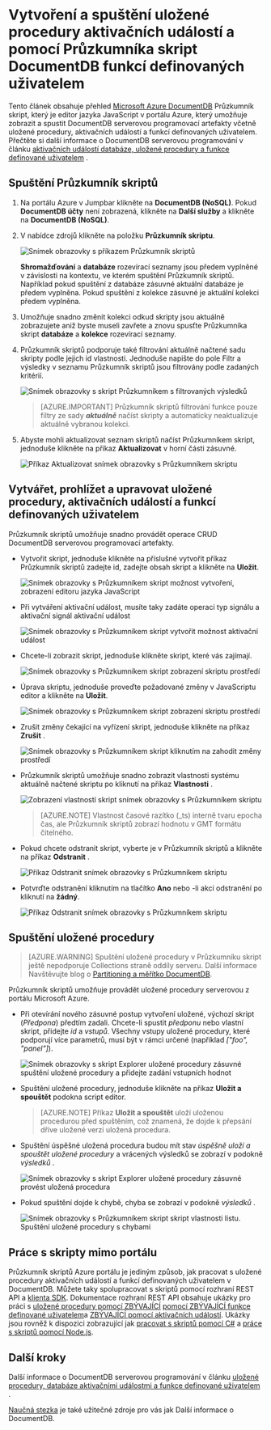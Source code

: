 <properties
    pageTitle="DocumentDB skript Průzkumníku editoru jazyka JavaScript | Microsoft Azure"
    description="Informace o podokně skript DocumentDB nástroj Azure portálu pro správu DocumentDB serverovou programovací artefakty včetně uložené procedury, aktivačních událostí a funkcí definovaných uživatelem."
    keywords="editor jazyka JavaScript"
    services="documentdb"
    authors="kirillg"
    manager="jhubbard"
    editor="monicar"
    documentationCenter=""/>

<tags
    ms.service="documentdb"
    ms.workload="data-services"
    ms.tgt_pltfrm="na"
    ms.devlang="na"
    ms.topic="article"
    ms.date="08/30/2016"
    ms.author="kirillg"/>

# <a name="create-and-run-stored-procedures-triggers-and-user-defined-functions-using-the-documentdb-script-explorer"></a>Vytvoření a spuštění uložené procedury aktivačních událostí a pomocí Průzkumníka skript DocumentDB funkcí definovaných uživatelem

Tento článek obsahuje přehled [Microsoft Azure DocumentDB](https://azure.microsoft.com/services/documentdb/) Průzkumník skript, který je editor jazyka JavaScript v portálu Azure, který umožňuje zobrazit a spustit DocumentDB serverovou programovací artefakty včetně uložené procedury, aktivačních událostí a funkcí definovaných uživatelem. Přečtěte si další informace o DocumentDB serverovou programování v článku [aktivačních událostí databáze, uložené procedury a funkce definované uživatelem](documentdb-programming.md) .

## <a name="launch-script-explorer"></a>Spuštění Průzkumník skriptů

1. Na portálu Azure v Jumpbar klikněte na **DocumentDB (NoSQL)**. Pokud **DocumentDB účty** není zobrazená, klikněte na **Další služby** a klikněte na **DocumentDB (NoSQL)**.

2. V nabídce zdrojů klikněte na položku **Průzkumník skriptu**.

    ![Snímek obrazovky s příkazem Průzkumník skriptů](./media/documentdb-view-scripts/scriptexplorercommand.png)
 
    **Shromažďování** a **databáze** rozevírací seznamy jsou předem vyplněné v závislosti na kontextu, ve kterém spuštění Průzkumník skriptů.  Například pokud spuštění z databáze zásuvné aktuální databáze je předem vyplněna.  Pokud spuštění z kolekce zásuvné je aktuální kolekci předem vyplněna.

4.  Umožňuje snadno změnit kolekci odkud skripty jsou aktuálně zobrazujete aniž byste museli zavřete a znovu spusťte Průzkumníka skript **databáze** a **kolekce** rozevírací seznamy.  

5. Průzkumník skriptů podporuje také filtrování aktuálně načtené sadu skripty podle jejich id vlastnosti.  Jednoduše napište do pole Filtr a výsledky v seznamu Průzkumník skriptů jsou filtrovány podle zadaných kritérií.

    ![Snímek obrazovky s skript Průzkumníkem s filtrovaných výsledků](./media/documentdb-view-scripts/scriptexplorerfilterresults.png)


    > [AZURE.IMPORTANT] Průzkumník skriptů filtrování funkce pouze filtry ze sady ***aktuálně*** načíst skripty a automaticky neaktualizuje aktuálně vybranou kolekci.

5. Abyste mohli aktualizovat seznam skriptů načíst Průzkumníkem skript, jednoduše klikněte na příkaz **Aktualizovat** v horní části zásuvné.

    ![Příkaz Aktualizovat snímek obrazovky s Průzkumníkem skriptu](./media/documentdb-view-scripts/scriptexplorerrefresh.png)


## <a name="create-view-and-edit-stored-procedures-triggers-and-user-defined-functions"></a>Vytvářet, prohlížet a upravovat uložené procedury, aktivačních událostí a funkcí definovaných uživatelem

Průzkumník skriptů umožňuje snadno provádět operace CRUD DocumentDB serverovou programovací artefakty.  

- Vytvořit skript, jednoduše klikněte na příslušné vytvořit příkaz Průzkumník skriptů zadejte id, zadejte obsah skript a klikněte na **Uložit**.

    ![Snímek obrazovky s Průzkumníkem skript možnost vytvoření, zobrazení editoru jazyka JavaScript](./media/documentdb-view-scripts/scriptexplorercreatecommand.png)

- Při vytváření aktivační událost, musíte taky zadáte operaci typ signálu a aktivační signál aktivační událost

    ![Snímek obrazovky s Průzkumníkem skript vytvořit možnost aktivační událost](./media/documentdb-view-scripts/scriptexplorercreatetrigger.png)

- Chcete-li zobrazit skript, jednoduše klikněte skript, které vás zajímají.

    ![Snímek obrazovky s Průzkumníkem skript zobrazení skriptu prostředí](./media/documentdb-view-scripts/scriptexplorerviewscript.png)

- Úprava skriptu, jednoduše proveďte požadované změny v JavaScriptu editor a klikněte na **Uložit**.

    ![Snímek obrazovky s Průzkumníkem skript zobrazení skriptu prostředí](./media/documentdb-view-scripts/scriptexplorereditscript.png)

- Zrušit změny čekající na vyřízení skript, jednoduše klikněte na příkaz **Zrušit** .

    ![Snímek obrazovky s Průzkumníkem skript kliknutím na zahodit změny prostředí](./media/documentdb-view-scripts/scriptexplorerdiscardchanges.png)

- Průzkumník skriptů umožňuje snadno zobrazit vlastnosti systému aktuálně načtené skriptu po kliknutí na příkaz **Vlastnosti** .

    ![Zobrazení vlastností skript snímek obrazovky s Průzkumníkem skriptu](./media/documentdb-view-scripts/scriptproperties.png)

    > [AZURE.NOTE] Vlastnost časové razítko (_ts) interně tvaru epocha čas, ale Průzkumník skriptů zobrazí hodnotu v GMT formátu čitelného.

- Pokud chcete odstranit skript, vyberte je v Průzkumník skriptů a klikněte na příkaz **Odstranit** .

    ![Příkaz Odstranit snímek obrazovky s Průzkumníkem skriptu](./media/documentdb-view-scripts/scriptexplorerdeletescript1.png)

- Potvrďte odstranění kliknutím na tlačítko **Ano** nebo -li akci odstranění po kliknutí na **žádný**.

    ![Příkaz Odstranit snímek obrazovky s Průzkumníkem skriptu](./media/documentdb-view-scripts/scriptexplorerdeletescript2.png)

## <a name="execute-a-stored-procedure"></a>Spuštění uložené procedury

> [AZURE.WARNING] Spuštění uložené procedury v Průzkumníku skript ještě nepodporuje Collections straně oddíly serveru. Další informace Navštěvujte blog o [Partitioning a měřítko DocumentDB](documentdb-partition-data.md).

Průzkumník skriptů umožňuje provádět uložené procedury serverovou z portálu Microsoft Azure.

- Při otevírání nového zásuvné postup vytvoření uložené, výchozí skript (*Předpona*) předtím zadali. Chcete-li spustit *předponu* nebo vlastní skript, přidejte *id* a *vstupů*. Všechny vstupy uložené procedury, které podporují více parametrů, musí být v rámci určené (například *["foo", "panel"]*).

    ![Snímek obrazovky s skript Explorer uložené procedury zásuvné spuštění uložené procedury a přidejte zadání vstupních hodnot](./media/documentdb-view-scripts/documentdb-execute-a-stored-procedure-input.png)

- Spuštění uložené procedury, jednoduše klikněte na příkaz **Uložit a spouštět** podokna script editor.

    > [AZURE.NOTE] Příkaz **Uložit a spouštět** uloží uloženou procedurou před spuštěním, což znamená, že dojde k přepsání dříve uložené verzi uložená procedura.

- Spuštění úspěšné uložená procedura budou mít stav *úspěšně uloží a spouštět uložené procedury* a vrácených výsledků se zobrazí v podokně *výsledků* .

    ![Snímek obrazovky s skript Explorer uložené procedury zásuvné provést uložená procedura](./media/documentdb-view-scripts/documentdb-execute-a-stored-procedure.png)

- Pokud spuštění dojde k chybě, chyba se zobrazí v podokně *výsledků* .

    ![Snímek obrazovky s Průzkumníkem skript skript vlastnosti listu. Spuštění uložené procedury s chybami](./media/documentdb-view-scripts/documentdb-execute-a-stored-procedure-error.png)

## <a name="work-with-scripts-outside-the-portal"></a>Práce s skripty mimo portálu

Průzkumník skriptů Azure portálu je jediným způsob, jak pracovat s uložené procedury aktivačních událostí a funkcí definovaných uživatelem v DocumentDB. Můžete taky spolupracovat s skriptů pomocí rozhraní REST API a [klienta SDK](documentdb-sdk-dotnet.md). Dokumentace rozhraní REST API obsahuje ukázky pro práci s [uložené procedury pomocí ZBÝVAJÍCÍ](https://msdn.microsoft.com/library/azure/mt489092.aspx) [pomocí ZBÝVAJÍCÍ funkce definované uživatelem](https://msdn.microsoft.com/library/azure/dn781481.aspx)a [ZBÝVAJÍCÍ pomocí aktivačních událostí](https://msdn.microsoft.com/library/azure/mt489116.aspx). Ukázky jsou rovněž k dispozici zobrazující jak [pracovat s skriptů pomocí C#](documentdb-dotnet-samples.md#server-side-programming-examples) a [práce s skriptů pomocí Node.js](documentdb-nodejs-samples.md#server-side-programming-examples).

## <a name="next-steps"></a>Další kroky

Další informace o DocumentDB serverovou programování v článku [uložené procedury, databáze aktivačními událostmi a funkce definované uživatelem](documentdb-programming.md) .

[Naučná stezka](https://azure.microsoft.com/documentation/learning-paths/documentdb/) je také užitečné zdroje pro vás jak Další informace o DocumentDB.  
